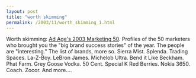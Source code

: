 ```yaml
---
layout: post
title: "worth skimming"
permalink: /2003/11/worth_skimming_1.html
---
```


<p>Worth skimming:  <a href="http://www.adage.com/news.cms?newsId=39131">Ad Age's 2003 Marketing 50</a>.  Profiles of the 50 marketers who brought you the "big brand success stories" of the year.  The people are "interesting."  The list of brands, more so.  Sierra Mist.  Splenda.  Trading Spaces.  La-Z-Boy.  LeBron James.  Michelob Ultra.  Bend it Like Beckham.  Phat Farm.  Grey Goose Vodka.  50 Cent.  Special K Red Berries.  Nokia 3650.  Coach.  Zocor.  And more....</p>


